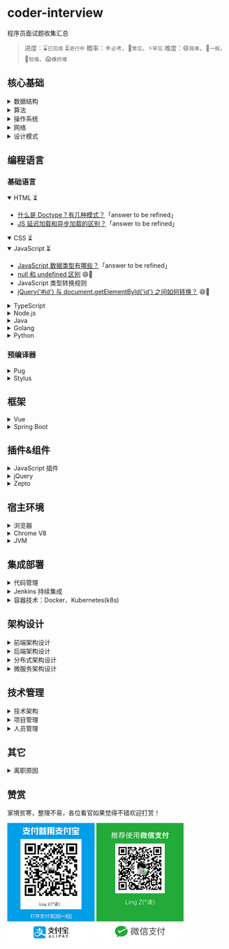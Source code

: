 # coder-interview

程序员面试题收集汇总
> 进度：⌛️`已完成` ⏳`进行中`
> 概率：☀️`必考`、🌙`常见`、⚡️`罕见`
> 难度：😄`简单`、🙂`一般`、🤔`较难`、😱`爆炸难`

## 核心基础

<details><summary>数据结构</summary></details>
<details><summary>算法</summary></details>
<details><summary>操作系统</summary></details>
<details><summary>网络</summary></details>
<details><summary>设计模式</summary></details>

## 编程语言

### 基础语言

<details open><summary>HTML ⏳</summary>

- [什么是 Doctype？有几种模式？](html/什么是Doctype？有几种模式？.md)「answer to be refined」
- [JS 延迟加载和异步加载的区别？](html/JS延迟加载和异步加载的区别？.md)「answer to be refined」
</details>
<details open><summary>CSS ⏳</summary></details>

<details open><summary>JavaScript ⏳</summary>

- [JavaScript 数据类型有哪些？](javascript/JavaScript数据类型有哪些？.md)「answer to be refined」
- [null 和 undefined 区别](javascript/null和undefined区别.md) 😄🌙
- JavaScript 类型转换规则
- [jQuery('#id') 与 document.getElementById('id') 之间如何转换？](javascript/jQuery('%23id')与document.getElementById('id')之间如何转换？.md) 😄🌙
</details>
<details><summary>TypeScript</summary></details>
<details><summary>Node.js</summary></details>
<details><summary>Java</summary></details>
<details><summary>Golang</summary></details>
<details><summary>Python</summary></details>

### 预编译器
<details><summary>Pug</summary></details>
<details><summary>Stylus</summary></details>

## 框架

<details><summary>Vue</summary></details>
<details><summary>Spring Boot</summary></details>

## 插件&组件

<details><summary>JavaScript 插件</summary></details>
<details><summary>jQuery</summary></details>
<details><summary>Zepto</summary></details>

## 宿主环境

<details><summary>浏览器</summary></details>
<details><summary>Chrome V8</summary></details>
<details><summary>JVM</summary></details>

## 集成部署

<details><summary>代码管理</summary></details>
<details><summary>Jenkins 持续集成</summary></details>
<details><summary>容器技术：Docker、Kubernetes(k8s)</summary></details>

## 架构设计

<details><summary>前端架构设计</summary></details>
<details><summary>后端架构设计</summary></details>
<details><summary>分布式架构设计</summary></details>
<details><summary>微服务架构设计</summary></details>

## 技术管理

<details><summary>技术架构</summary></details>
<details><summary>项目管理</summary></details>
<details><summary>人员管理</summary></details>

## 其它

<details><summary>离职原因</summary></details>

## 赞赏

家境贫寒，整理不易，各位看官如果觉得不错欢迎打赏！

<img src="assets/alipay.jpg" alt="支付宝支付" width="200px"> <img src="assets/wechatPay.jpg" alt="微信支付" width="200px">